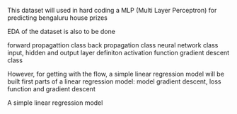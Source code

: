 This dataset will used in hard coding a MLP (Multi Layer Perceptron) for predicting bengaluru house prizes

EDA of the dataset is also to be done

forward propagattion class
back propagation class
neural network class
    input, hidden and output layer definiton
    activation function
gradient descent class

However, for getting with the flow, a simple linear regression model will be built first
parts of a linear regression model: model
gradient descent, loss function and gradient descent

A simple linear regression model